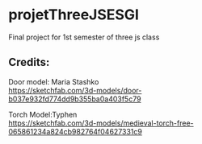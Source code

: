# projetThreeJSESGI
Final project for 1st semester of three js class


## Credits:
Door model: Maria Stashko <br>
https://sketchfab.com/3d-models/door-b037e932fd774dd9b355ba0a403f5c79

Torch Model:Typhen <br>
https://sketchfab.com/3d-models/medieval-torch-free-065861234a824cb982764f04627331c9